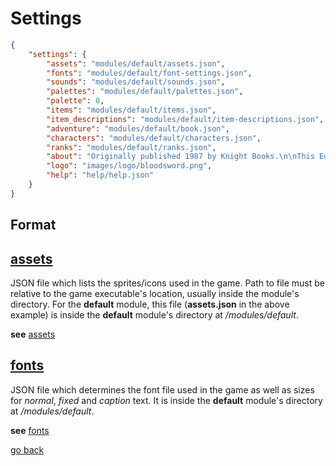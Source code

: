 # Settings

```json
{
    "settings": {
        "assets": "modules/default/assets.json",
        "fonts": "modules/default/font-settings.json",
        "sounds": "modules/default/sounds.json",
        "palettes": "modules/default/palettes.json",
        "palette": 0,
        "items": "modules/default/items.json",
        "item_descriptions": "modules/default/item-descriptions.json",
        "adventure": "modules/default/book.json",
        "characters": "modules/default/characters.json",
        "ranks": "modules/default/ranks.json",
        "about": "Originally published 1987 by Knight Books.\n\nThis Edition published 2014 by Fabled Lands Publishing an imprint of Fabled Lands LLP.\n\nwww.sparkfurnace.com\n\nText copyright (c) 1987, 2014 Dave Morris and Oliver Johnson.\n\nMaps and illustrations copyright (c) 1987, 2014 Russ Nicholson.\n\nCover art by Sébastien Brunet with thanks to Mikaël Louys.\n\nThanks to Tim Savin for playtesting and rules suggestions and to Matt Hill for logo and cover design.\n\nThe rights of Dave Morris and Oliver Johnson to be identified as the authors of this work have been asserted by them in accordance with the Copyright, Designs and Patents Act 1988.\n\nISBN-13: 978-1-909905-16-0\nISBN-10: 1-909905-16-X\n\nDigital Adaptation by: SD Separa (2025)\nIcons: https://game-icons.net\nJSON Library: https://github.com/nlohmann/json\n\n",
        "logo": "images/logo/bloodsword.png",
        "help": "help/help.json"
    }
}
```

## Format

## [assets](#assets) 

JSON file which lists the sprites/icons used in the game. Path to file must be relative to the game executable's location, usually inside the module's directory. For the **default** module, this file (**assets.json** in the above example) is inside the **default** module's directory at */modules/default*.

**see** [assets](../assets/assets.md)

## [fonts](#fonts) 

JSON file which determines the font file used in the game as well as sizes for *normal*, *fixed* and *caption* text. It is inside the **default** module's directory at */modules/default*.

**see** [fonts](../fonts/fonts.md)

[go back](../README.md#settings)
